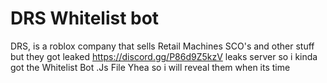 # DRS Whitelist bot
DRS, is a roblox company that sells Retail Machines SCO's and other stuff
but they got leaked
https://discord.gg/P86d9Z5kzV leaks server
so i kinda got the Whitelist Bot .Js File 
Yhea so i will reveal them when its time
